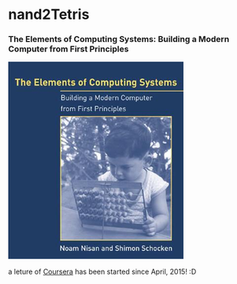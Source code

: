 nand2Tetris
=============================

### The Elements of Computing Systems: Building a Modern Computer from First Principles

![Alt text](img.jpg)

a leture of [Coursera](https://www.coursera.org/course/nand2tetris1) has been started since April, 2015! :D